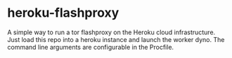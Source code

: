 # heroku-flashproxy
A simple way to run a tor flashproxy on the Heroku cloud infrastructure.
Just load this repo into a heroku instance and launch the worker dyno. The command line arguments are configurable in the Procfile.
